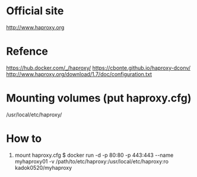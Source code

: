 # Official site
http://www.haproxy.org

# Refence
https://hub.docker.com/_/haproxy/
https://cbonte.github.io/haproxy-dconv/
http://www.haproxy.org/download/1.7/doc/configuration.txt


# Mounting volumes (put haproxy.cfg)
/usr/local/etc/haproxy/

# How to
1. mount haproxy.cfg
$ docker run -d -p 80:80 -p 443:443 --name myhaproxy01 -v /path/to/etc/haproxy:/usr/local/etc/haproxy:ro kadok0520/myhaproxy

